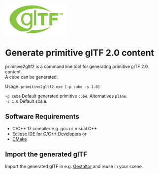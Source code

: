 [![](glTF.png)](https://github.com/KhronosGroup/glTF/tree/master/specification/2.0)

# Generate primitive glTF 2.0 content

primitive2gltf2 is a command line tool for generating primitive glTF 2.0 content.  
A cube can be generated.  

Usage: `primitive2gltf2.exe [-p cube -s 1.0]`  

`-p cube` Default generated primitive `cube`. Alternatives `plane`.  
`-s 1.0` Default scale.  


## Software Requirements

* C/C++ 17 compiler e.g. gcc or Visual C++
* [Eclipse IDE for C/C++ Developers](https://www.eclipse.org/downloads/packages/release/2021-03/r/eclipse-ide-cc-developers) or  
* [CMake](https://cmake.org/)  


## Import the generated glTF

Import the generated glTF in e.g. [Gestaltor](https://gestaltor.io/) and reuse in your scene.  
